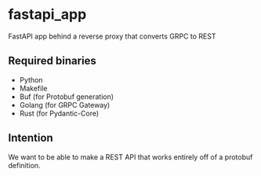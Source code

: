 # fastapi_app
FastAPI app behind a reverse proxy that converts GRPC to REST

## Required binaries

- Python
- Makefile
- Buf (for Protobuf generation)
- Golang (for GRPC Gateway)
- Rust (for Pydantic-Core)

## Intention

We want to be able to make a REST API that works entirely off of a protobuf definition.